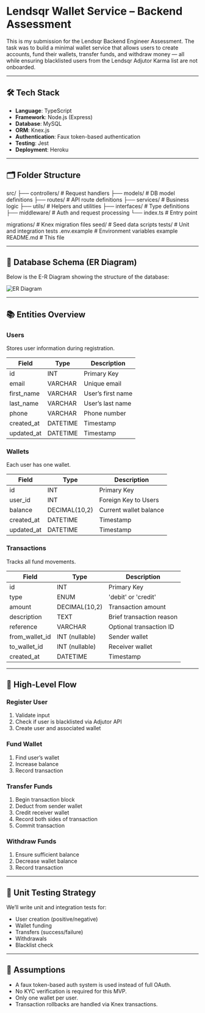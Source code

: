 # Lendsqr Wallet Service – Backend Assessment

This is my submission for the Lendsqr Backend Engineer Assessment. The task was to build a minimal wallet service that allows users to create accounts, fund their wallets, transfer funds, and withdraw money — all while ensuring blacklisted users from the Lendsqr Adjutor Karma list are not onboarded.

---

## 🛠️ Tech Stack

- **Language**: TypeScript
- **Framework**: Node.js (Express)
- **Database**: MySQL
- **ORM**: Knex.js
- **Authentication**: Faux token-based authentication
- **Testing**: Jest
- **Deployment**: Heroku

---

## 🗂️ Folder Structure

src/
├── controllers/ # Request handlers
├── models/ # DB model definitions
├── routes/ # API route definitions
├── services/ # Business logic
├── utils/ # Helpers and utilities
├── interfaces/ # Type definitions
├── middleware/ # Auth and request processing
└── index.ts # Entry point

migrations/ # Knex migration files
seed/ # Seed data scripts
tests/ # Unit and integration tests
.env.example # Environment variables example
README.md # This file



---

## 🧱 Database Schema (ER Diagram)

Below is the E-R Diagram showing the structure of the database:

![ER Diagram](TODO)

---

## 📚 Entities Overview

### Users
Stores user information during registration.

| Field       | Type         | Description              |
|-------------|--------------|--------------------------|
| id          | INT          | Primary Key              |
| email       | VARCHAR      | Unique email             |
| first_name  | VARCHAR      | User’s first name        |
| last_name   | VARCHAR      | User’s last name         |
| phone       | VARCHAR      | Phone number             |
| created_at  | DATETIME     | Timestamp                |
| updated_at  | DATETIME     | Timestamp                |

### Wallets
Each user has one wallet.

| Field      | Type          | Description              |
|------------|---------------|--------------------------|
| id         | INT           | Primary Key              |
| user_id    | INT           | Foreign Key to Users     |
| balance    | DECIMAL(10,2) | Current wallet balance   |
| created_at | DATETIME      | Timestamp                |
| updated_at | DATETIME      | Timestamp                |

### Transactions
Tracks all fund movements.

| Field           | Type           | Description                |
|-----------------|----------------|----------------------------|
| id              | INT            | Primary Key                |
| type            | ENUM           | 'debit' or 'credit'        |
| amount          | DECIMAL(10,2)  | Transaction amount         |
| description     | TEXT           | Brief transaction reason   |
| reference       | VARCHAR        | Optional transaction ID    |
| from_wallet_id  | INT (nullable) | Sender wallet              |
| to_wallet_id    | INT (nullable) | Receiver wallet            |
| created_at      | DATETIME       | Timestamp                  |

---

## 🔁 High-Level Flow

### Register User
1. Validate input
2. Check if user is blacklisted via Adjutor API
3. Create user and associated wallet

### Fund Wallet
1. Find user’s wallet
2. Increase balance
3. Record transaction

### Transfer Funds
1. Begin transaction block
2. Deduct from sender wallet
3. Credit receiver wallet
4. Record both sides of transaction
5. Commit transaction

### Withdraw Funds
1. Ensure sufficient balance
2. Decrease wallet balance
3. Record transaction

---

## 🧪 Unit Testing Strategy

We’ll write unit and integration tests for:
- User creation (positive/negative)
- Wallet funding
- Transfers (success/failure)
- Withdrawals
- Blacklist check

---

## 📌 Assumptions

- A faux token-based auth system is used instead of full OAuth.
- No KYC verification is required for this MVP.
- Only one wallet per user.
- Transaction rollbacks are handled via Knex transactions.
